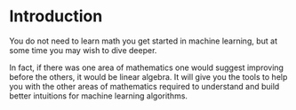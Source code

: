 # Introduction

You do not need to learn math you get started in machine learning, but at some time you may wish to dive deeper.

In fact, if there was one area of mathematics one would suggest improving before the others, it would be linear algebra. It will give you the tools to help you with the other areas of mathematics required to understand and build better intuitions for machine learning algorithms.

